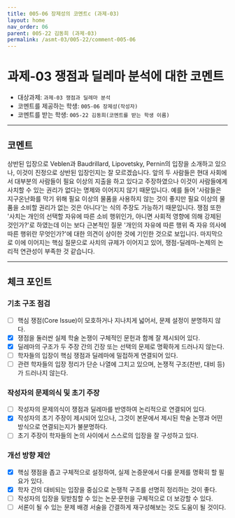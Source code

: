 ```yaml
---
title: 005-06 장제성의 코멘트c (과제-03) 
layout: home
nav_order: 06
parent: 005-22 김동희 (과제-03)
permalink: /asmt-03/005-22/comment-005-06
---
```


# 과제-03 쟁점과 딜레마 분석에 대한 코멘트

- 대상과제: `과제-03 쟁점과 딜레마 분석`
- 코멘트를 제공하는 학생: `005-06 장제성(작성자)` 
- 코멘트를 받는 학생: `005-22 김동희(코멘트를 받는 학생 이름)` 

---

## 코멘트

상반된 입장으로 Veblen과 Baudrillard, Lipovetsky, Pernin의 입장을 소개하고 있으나, 이것이 진정으로 상반된 입장인지는 잘 모르겠습니다. 앞의 두 사람들은 현대 사회에서 대부분의 사람들이 필요 이상의 지출을 하고 있다고 주장하였으나 이것이 사람들에게 사치할 수 있는 권리가 없다는 명제와 이어지지 않기 때문입니다. 예를 들어 '사람들은 지구온난화를 막기 위해 필요 이상의 물품을 사용하지 않는 것이 좋지만 필요 이상의 물품을 소비할 권리가 없는 것은 아니다'는 식의 주장도 가능하기 때문입니다. 쟁점 또한  '사치는 개인의 선택할 자유에 따른 소비 행위인가, 아니면 사회적 영향에 의해 강제된 것인가?'로 하였는데 이는 보다 근본적인 질문 '개인의 자유에 따른 행위 즉 자유 의사에 따른 행위란 무엇인가?'에 대한 의견이 상이한 것에 기인한 것으로 보입니다. 마지막으로 이에 이어지는 핵심 질문으로 사치의 규제가 이어지고 있어, 쟁점-딜레마-논제의 논리적 연관성이 부족한 것 같습니다.

---

## 체크 포인트

### **기초 구조 점검**
- [ ] 핵심 쟁점(Core Issue)이 모호하거나 지나치게 넓어서, 문제 설정이 분명하지 않다.
- [x] 쟁점을 둘러싼 실제 학술 논쟁이 구체적인 문헌과 함께 잘 제시되어 있다.
- [x] 딜레마의 구조가 두 주장 간의 긴장 또는 선택의 문제로 명확하게 드러나지 않는다.
- [ ] 학자들의 입장이 핵심 쟁점과 딜레마에 밀접하게 연결되어 있다.
- [ ] 관련 학자들의 입장 정리가 단순 나열에 그치고 있으며, 논쟁적 구조(찬반, 대비 등)가 드러나지 않는다.

### **작성자의 문제의식 및 초기 주장**
- [ ] 작성자의 문제의식이 쟁점과 딜레마를 반영하여 논리적으로 연결되어 있다.
- [x] 작성자의 초기 주장이 제시되어 있으나, 그것이 본문에서 제시된 학술 논쟁과 어떤 방식으로 연결되는지가 불분명하다.
- [ ] 초기 주장이 학자들의 논의 사이에서 스스로의 입장을 잘 구성하고 있다.

### **개선 방향 제안**
- [x] 핵심 쟁점을 좁고 구체적으로 설정하여, 실제 논증문에서 다룰 문제를 명확히 할 필요가 있다.
- [x] 학자 간의 대비되는 입장을 중심으로 논쟁적 구조를 선명히 정리하는 것이 좋다.
- [ ] 작성자의 입장을 뒷받침할 수 있는 논문·문헌을 구체적으로 더 보강할 수 있다.
- [ ] 서론이 될 수 있는 문제 배경 서술을 간결하게 재구성해보는 것도 도움이 될 것이다.
